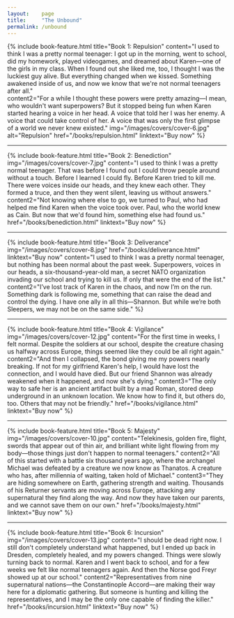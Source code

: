 ```yaml
---
layout:    page
title:     "The Unbound"
permalink: /unbound
---
```


{% include book-feature.html title="Book 1: Repulsion" 
    content="I used to think I was a pretty normal teenager: I got up in the morning, went to school, did my homework, played videogames, and dreamed about Karen&#x2014;one of the girls in my class. When I found out she liked me, too, I thought I was the luckiest guy alive. But everything changed when we kissed. Something awakened inside of us, and now we know that we're not normal teenagers after all."  
    content2="For a while I thought these powers were pretty amazing&#x2014;I mean, who wouldn't want superpowers? But it stopped being fun when Karen started hearing a voice in her head. A voice that told her I was her enemy. A voice that could take control of her. A voice that was only the first glimpse of a world we never knew existed."
    img="/images/covers/cover-6.jpg" 
            alt="Repulsion"
            href="/books/repulsion.html"
            linktext="Buy now"
    %}

<hr />

{% include book-feature.html title="Book 2: Benediction" img="/images/covers/cover-7.jpg"
content="I used to think I was a pretty normal teenager. That was before I found out I could throw people around without a touch. Before I learned I could fly. Before Karen tried to kill me. There were voices inside our heads, and they knew each other. They formed a truce, and then they went silent, leaving us without answers."
content2="Not knowing where else to go, we turned to Paul, who had helped me find Karen when the voice took over. Paul, who the world knew as Cain. But now that we'd found him, something else had found us."
href="/books/benediction.html"
linktext="Buy now"
%}

<hr />

{% include book-feature.html title="Book 3: Deliverance" img="/images/covers/cover-8.jpg"
href="/books/deliverance.html"
linktext="Buy now"
content="I used to think I was a pretty normal teenager, but nothing has been normal about the past week. Superpowers, voices in our heads, a six-thousand-year-old man, a secret NATO organization invading our school and trying to kill us. If only that were the end of the list."
content2="I’ve lost track of Karen in the chaos, and now I’m on the run. Something dark is following me, something that can raise the dead and control the dying. I have one ally in all this&#x2014;Shannon. But while we’re both Sleepers, we may not be on the same side."
%}

<hr />

{% include book-feature.html title="Book 4: Vigilance" img="/images/covers/cover-12.jpg"
content="For the first time in weeks, I felt normal. Despite the soldiers at our school, despite the creature chasing us halfway across Europe, things seemed like they could be all right again."
content2="And then I collapsed, the bond giving me my powers nearly breaking. If not for my girlfriend Karen's help, I would have lost the connection, and I would have died. But our friend Shannon was already weakened when it happened, and now she's dying."
content3="The only way to safe her is an ancient artifact built by a mad Roman, stored deep underground in an unknown location. We know how to find it, but others do, too. Others that may not be friendly."
href="/books/vigilance.html"
linktext="Buy now"
%}

<hr />

{% include book-feature.html title="Book 5: Majesty" img="/images/covers/cover-10.jpg"
content="Telekinesis, golden fire, flight, swords that appear out of thin air, and brilliant white light flowing from my body&#x2014;those things just don't happen to normal teenagers."
content2="All of this started with a battle six thousand years ago, where the archangel Michael was defeated by a creature we now know as Thanatos. A creature who has, after millennia of waiting, taken hold of Michael."
content3="They are hiding somewhere on Earth, gathering strength and waiting. Thousands of his Returner servants are moving across Europe, attacking any supernatural they find along the way. And now they have taken our parents, and we cannot save them on our own."
href="/books/majesty.html"
linktext="Buy now"
%}

<hr />

{% include book-feature.html title="Book 6: Incursion" img="/images/covers/cover-13.jpg"
content="I should be dead right now. I still don't completely understand what happened, but I ended up back in Dresden, completely healed, and my powers changed. Things were slowly turning back to normal. Karen and I went back to school, and for a few weeks we felt like normal teenagers again. And then the Norse god Freyr showed up at our school."
content2="Representatives from nine supernatural nations&#x2014;the Constantinople Accord&#x2014;are making their way here for a diplomatic gathering. But someone is hunting and killing the representatives, and I may be the only one capable of finding the killer."
href="/books/incursion.html"
linktext="Buy now"
%}
